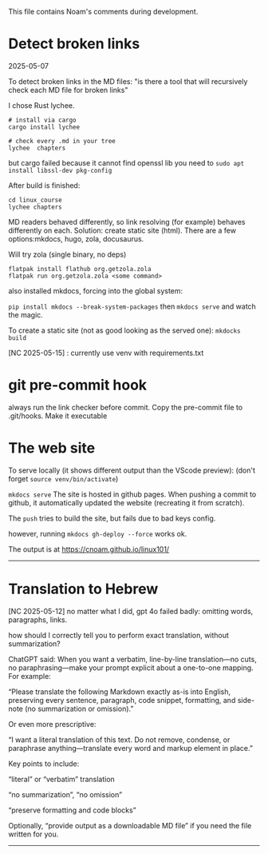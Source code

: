 This file contains Noam's comments during development.


# Detect broken links
2025-05-07

To detect broken links in the MD files: "is there a tool that will recursively check each MD file for broken links"

I chose Rust lychee. 
```
# install via cargo
cargo install lychee

# check every .md in your tree
lychee  chapters
```
but cargo failed because it cannot find openssl lib 
you need to `sudo apt install libssl-dev pkg-config`

After build is finished:
```
cd linux_course
lychee chapters
```

MD readers behaved differently, so link resolving (for example) behaves differently on each.
Solution: create static site (html). There are a few options:mkdocs, hugo, zola, docusaurus.

Will try zola (single binary, no deps)  
```
flatpak install flathub org.getzola.zola
flatpak run org.getzola.zola <some command>
```

also installed mkdocs, forcing into the global system:

`pip install mkdocs --break-system-packages`
then `mkdocs serve` and watch the magic.

To create a static site (not as good looking as the served one): `mkdocks build`

[NC 2025-05-15] : currently use venv with requirements.txt

# git pre-commit hook
always run the link checker before commit. 
Copy the pre-commit file to .git/hooks. Make it executable


# The web site

To serve locally (it shows different output than the VScode preview):
(don't forget `source venv/bin/activate`)

 `mkdocs serve` 
The site is hosted in github pages.
When pushing a commit to github, it automatically updated the website (recreating it from scratch).

The `push` tries to build the site, but fails due to bad keys config.

however, running `mkdocs gh-deploy --force` works ok.

The output is at https://cnoam.github.io/linux101/

<hr>


# Translation to Hebrew
[NC 2025-05-12] no matter what I did, gpt 4o failed badly: omitting words, paragraphs, links.

how should I correctly tell you to perform exact translation, without summarization?


ChatGPT said:
When you want a verbatim, line-by-line translation—no cuts, no paraphrasing—make your prompt explicit about a one-to-one mapping. For example:

“Please translate the following Markdown exactly as-is into English, preserving every sentence, paragraph, code snippet, formatting, and side-note (no summarization or omission).”

Or even more prescriptive:

“I want a literal translation of this text. Do not remove, condense, or paraphrase anything—translate every word and markup element in place.”

Key points to include:

“literal” or “verbatim” translation

“no summarization”, “no omission”

“preserve formatting and code blocks”

Optionally, “provide output as a downloadable MD file” if you need the file written for you.

---




